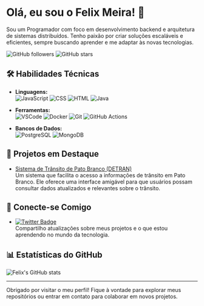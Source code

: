 # Olá, eu sou o Felix Meira! 👋

Sou um Programador com foco em desenvolvimento backend e arquitetura de sistemas distribuídos. Tenho paixão por criar soluções escaláveis e eficientes, sempre buscando aprender e me adaptar às novas tecnologias. 

![GitHub followers](https://img.shields.io/github/followers/felixmeira?style=social)
![GitHub stars](https://img.shields.io/github/stars/felixmeira?style=social)

## 🛠️ Habilidades Técnicas

- **Linguagens:**  
  ![JavaScript](https://img.shields.io/badge/JavaScript-F7DF1E?logo=javascript&logoColor=black&style=for-the-badge)
  ![CSS](https://img.shields.io/badge/CSS-1572B6?logo=css3&logoColor=white&style=for-the-badge)
  ![HTML](https://img.shields.io/badge/HTML-E34F26?logo=html5&logoColor=white&style=for-the-badge)
  ![Java](https://img.shields.io/badge/Java-007396?logo=java&logoColor=white&style=for-the-badge)

- **Ferramentas:**  
  ![VSCode](https://img.shields.io/badge/VSCode-007ACC?logo=visual-studio-code&logoColor=white&style=for-the-badge)
  ![Docker](https://img.shields.io/badge/Docker-2496ED?logo=docker&logoColor=white&style=for-the-badge)
  ![Git](https://img.shields.io/badge/Git-F05032?logo=git&logoColor=white&style=for-the-badge)
  ![GitHub Actions](https://img.shields.io/badge/GitHub%20Actions-2088FF?logo=github-actions&logoColor=white&style=for-the-badge)

- **Bancos de Dados:**  
  ![PostgreSQL](https://img.shields.io/badge/PostgreSQL-4169E1?logo=postgresql&logoColor=white&style=for-the-badge)
  ![MongoDB](https://img.shields.io/badge/MongoDB-47A248?logo=mongodb&logoColor=white&style=for-the-badge)

## 🚀 Projetos em Destaque

- [Sistema de Trânsito de Pato Branco (DETRAN)](https://transito-pb.netlify.app/)  
  Um sistema que facilita o acesso a informações de trânsito em Pato Branco. Ele oferece uma interface amigável para que usuários possam consultar dados atualizados e relevantes sobre o trânsito.

## 💬 Conecte-se Comigo

- [![Twitter Badge](https://img.shields.io/badge/Twitter-1DA1F2?logo=twitter&logoColor=white&style=for-the-badge)](https://x.com/felixapm?s=21)  
  Compartilho atualizações sobre meus projetos e o que estou aprendendo no mundo da tecnologia.

## 📊 Estatísticas do GitHub

![Felix's GitHub stats](https://github-readme-stats.vercel.app/api?username=felixmeira&show_icons=true&theme=radical)


---

Obrigado por visitar o meu perfil! Fique à vontade para explorar meus repositórios ou entrar em contato para colaborar em novos projetos.
